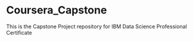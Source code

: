 # Coursera_Capstone
This is the Capstone Project repository for IBM Data Science Professional Certificate
